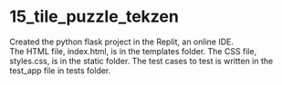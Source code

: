 # 15_tile_puzzle_tekzen

Created the python flask project in the Replit, an online IDE.  
The HTML file, index.html, is in the templates folder.
The CSS file, styles.css, is in the static folder.
The test cases to test is written in the test_app file in tests folder.
